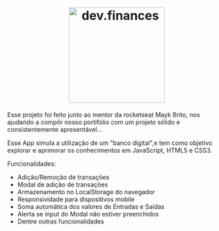 <h1 align="center">
    <img alt="dev.finances" title="dev.finances" src=".github/logo.svg" width="220px" />
</h1>

Esse projeto foi feito junto ao mentor da rocketseat Mayk Brito, nos ajudando a compôr nosso portifólio com um projeto sólido e consistentemente apresentável...

Esse App simula a utilização de um "banco digital",e tem como objetivo explorar e aprimorar os conhecimentos em JavaScript, HTML5 e CSS3.

Funcionalidades:

* Adição/Remoção de transações
* Modal de adição de transações
* Armazenamento no LocalStorage do navegador
* Responsividade para dispositivos mobile
* Soma automática dos valores de Entradas e Saídas
* Alerta se input do Modal não estiver preenchidos
* Dentre outras funcionalidades


